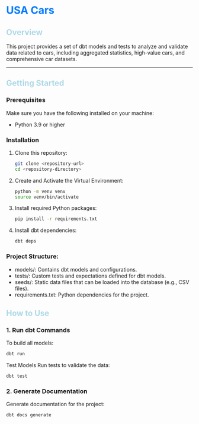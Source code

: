 <h1 style="color:#007BFF;">USA Cars</h1>

<h2 style="color:#ADD8E6;">Overview</h2>
This project provides a set of dbt models and tests to analyze and validate data related to cars, including aggregated statistics, high-value cars, and comprehensive car datasets.

---

<h2 style="color:#ADD8E6;">Getting Started</h2>

### Prerequisites
Make sure you have the following installed on your machine:
- Python 3.9 or higher

### Installation
1. Clone this repository:
   ```bash
   git clone <repository-url>
   cd <repository-directory>
    ```
2. Create and Activate the Virtual Environment:
    ```bash
    python -m venv venv
    source venv/bin/activate
    ```
3. Install required Python packages:
   ```bash
   pip install -r requirements.txt
   ```
4. Install dbt dependencies:
   ```bash
   dbt deps
   ```
### Project Structure:
* models/: Contains dbt models and configurations.
* tests/: Custom tests and expectations defined for dbt models.
* seeds/: Static data files that can be loaded into the database (e.g., CSV files).
* requirements.txt: Python dependencies for the project.

<h2 style="color:#ADD8E6;">How to Use</h2>

### 1. Run dbt Commands
To build all models:
```bash
dbt run
```
Test Models
Run tests to validate the data:
```bash
dbt test
```
### 2. Generate Documentation
Generate documentation for the project:
```bash
dbt docs generate
```
